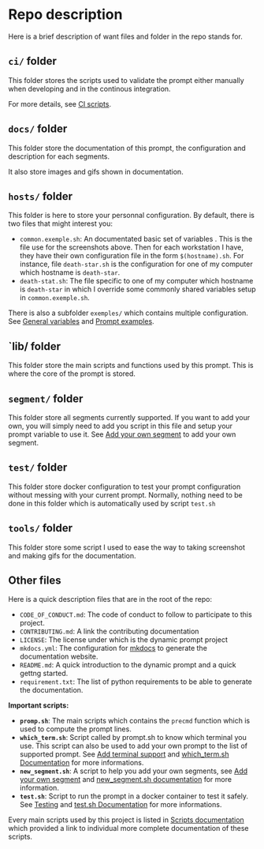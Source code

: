 # Repo description

Here is a brief description of want files and folder in the repo stands for.

## `ci/` folder

This folder stores the scripts used to validate the prompt either manually when
developing and in the continous integration.

For more details, see [CI scripts][ci_scripts].


## `docs/` folder

This folder store the documentation of this prompt, the configuration and
description for each segments.

It also store images and gifs shown in documentation.

## `hosts/` folder

This folder is here to store your personnal configuration. By default, there is
two files that might interest you:

  * `common.exemple.sh`: An documentated basic set of variables . This is the
    file use for the screenshots above. Then for each workstation I have, they
    have their own configuration file in the form `$(hostname).sh`. For
    instance, file `death-star.sh` is the configuration for one of my computer
    which hostname is `death-star`.
  * `death-stat.sh`: The file specific to one of my computer which hostname is
    `death-star` in which I override some commonly shared variables setup in
    `common.exemple.sh`.

There is also a subfolder `exemples/` which contains multiple configuration.
See [General variables][general_variables] and
[Prompt examples][prompt_examples].

## `lib/ folder

This folder store the main scripts and functions used by this prompt. This is
where the core of the prompt is stored.

## `segment/` folder

This folder store all segments currently supported. If you want to add your own,
you will simply need to add you script in this file and setup your prompt
variable to use it. See [Add your own segment][add_segment] to add your own
segment.

## `test/` folder

This folder store docker configuration to test your prompt configuration without
messing with your current prompt. Normally, nothing need to be done in this
folder which is automatically used by script `test.sh`

## `tools/` folder

This folder store some script I used to ease the way to taking screenshot and
making gifs for the documentation.

## Other files

Here is a quick description files that are in the root of the repo:

  * `CODE_OF_CONDUCT.md`: The code of conduct to follow to participate to this
    project.
  * `CONTRIBUTING.md`: A link the contributing documentation
  * `LICENSE`: The license under which is the dynamic prompt project
  * `mkdocs.yml`: The configuration for [mkdocs][mkdocs] to generate the
    documentation website.
  * `README.md`: A quick introduction to the dynamic prompt and a quick gettng
    started.
  * `requirement.txt`: The list of python requirements to be able to generate
    the documentation.


**Important scripts:**

  * **`promp.sh`**: The main scripts which contains the `precmd` function which is
    used to compute the prompt lines.
  * **`which_term.sh`**: Script called by prompt.sh to know which terminal you
    use. This script can also be used to add your own prompt to the list of
    supported prompt. See [Add terminal support][add_terminal_support] and
    [which_term.sh Documentation][which_term.sh] for more informations.
  * **`new_segment.sh`**: A script to help you add your own segments, see [Add
    your own segment][add_segment] and [new_segment.sh
    documentation][new_segment.sh] for more information.
  * **`test.sh`**: Script to run the prompt in a docker container to test it
    safely. See [Testing][testing] and [test.sh Documentation][test.sh] for more
    informations.


Every main scripts used by this project is listed in [Scripts
documentation][scripts_documentation] which provided a link to individual
more complete documentation of these scripts.




[mkdocs]: https://www.mkdocs.org/

[ci_scripts]: scripts_documentation/ci_scripts.md
[general_variables]: ../configuration/general_variables.md
[prompt_examples]: ../configuration/prompt_examples.md
[add_terminal_support]: ../adding-features/add_terminal_support.md
[which_term.sh]: scripts_documentation/which_term.sh.md
[add_segment]: ../adding-features/add_segment.md
[new_segment.sh]: scripts_documentation/new_segment.sh.md
[testing]: ../getting_started.md#testing-the-prompt
[test.sh]: scripts_documentation/test.sh.md
[scripts_documentation]: scripts_documentation.md
